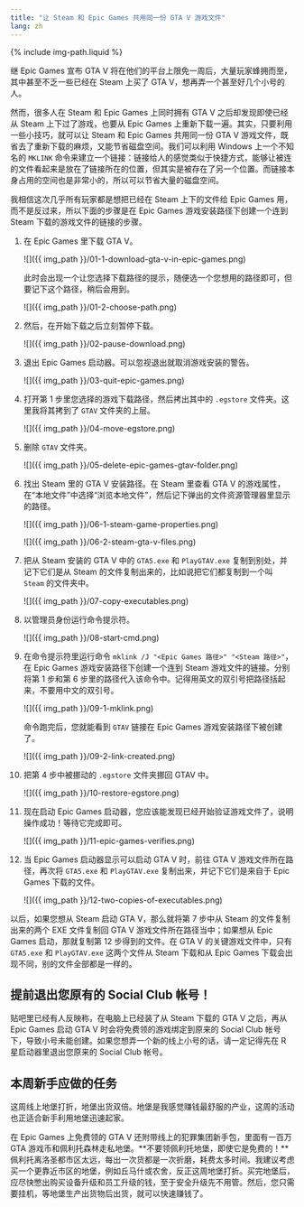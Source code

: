 ```yaml
---
title: "让 Steam 和 Epic Games 共用同一份 GTA V 游戏文件"
lang: zh
---
```

{% include img-path.liquid %}

继 Epic Games 宣布 GTA V 将在他们的平台上限免一周后，大量玩家蜂拥而至，其中甚至不乏一些已经在 Steam 上买了 GTA V，想再弄一个甚至好几个小号的人。

然而，很多人在 Steam 和 Epic Games 上同时拥有 GTA V 之后却发现即使已经从 Steam 上下过了游戏，也要从 Epic Games 上重新下载一遍。其实，只要利用一些小技巧，就可以让 Steam 和 Epic Games 共用同一份 GTA V 游戏文件，既省去了重新下载的麻烦，又能节省磁盘空间。我们可以利用 Windows 上一个不知名的 `MKLINK` 命令来建立一个链接：链接给人的感觉类似于快捷方式，能够让被连的文件看起来是放在了链接所在的位置，但其实是被存在了另一个位置。而链接本身占用的空间也是非常小的，所以可以节省大量的磁盘空间。

我相信这次几乎所有玩家都是想把已经在 Steam 上下的文件给 Epic Games 用，而不是反过来，所以下面的步骤是在 Epic Games 游戏安装路径下创建一个连到 Steam 下载的游戏文件的链接的步骤。

1.  在 Epic Games 里下载 GTA V。

    ![]({{ img_path }}/01-1-download-gta-v-in-epic-games.png)

    此时会出现一个让您选择下载路径的提示，随便选一个您想用的路径即可，但要记下这个路径，稍后会用到。

    ![]({{ img_path }}/01-2-choose-path.png)

2.  然后，在开始下载之后立刻暂停下载。

    ![]({{ img_path }}/02-pause-download.png)

3.  退出 Epic Games 启动器。可以忽视退出就取消游戏安装的警告。

    ![]({{ img_path }}/03-quit-epic-games.png)

4.  打开第 1 步里您选择的游戏下载路径，然后拷出其中的 `.egstore` 文件夹。这里我将其拷到了 `GTAV` 文件夹的上层。

    ![]({{ img_path }}/04-move-egstore.png)

5.  删除 `GTAV` 文件夹。

    ![]({{ img_path }}/05-delete-epic-games-gtav-folder.png)

6.  找出 Steam 里的 GTA V 安装路径。在 Steam 里查看 GTA V 的游戏属性，在“本地文件”中选择“浏览本地文件”，然后记下弹出的文件资源管理器里显示的路径。

    ![]({{ img_path }}/06-1-steam-game-properties.png)

    ![]({{ img_path }}/06-2-steam-gta-v-files.png)

7.  把从 Steam 安装的 GTA V 中的 `GTA5.exe` 和 `PlayGTAV.exe` 复制到别处，并记下它们是从 Steam 的文件复制出来的，比如说把它们都复制到一个叫 `Steam` 的文件夹中。

    ![]({{ img_path }}/07-copy-executables.png)

8.  以管理员身份运行命令提示符。

    ![]({{ img_path }}/08-start-cmd.png)

9.  在命令提示符里运行命令 `mklink /J "<Epic Games 路径>" "<Steam 路径>"`，在 Epic Games 游戏安装路径下创建一个连到 Steam 游戏文件的链接。分别将第 1 步和第 6 步里的路径代入该命令中。记得用英文的双引号把路径括起来，不要用中文的双引号。

    ![]({{ img_path }}/09-1-mklink.png)

    命令跑完后，您就能看到 `GTAV` 链接在 Epic Games 游戏安装路径下被创建了。

    ![]({{ img_path }}/09-2-link-created.png)

10. 把第 4 步中被挪动的 `.egstore` 文件夹挪回 GTAV 中。

    ![]({{ img_path }}/10-restore-egstore.png)

11. 现在启动 Epic Games 启动器，您应该能发现已经开始验证游戏文件了，说明操作成功！等待它完成即可。

    ![]({{ img_path }}/11-epic-games-verifies.png)

12. 当 Epic Games 启动器显示可以启动 GTA V 时，前往 GTA V 游戏文件所在路径，再次将 `GTA5.exe` 和 `PlayGTAV.exe` 复制出来，并记下它们是来自于 Epic Games 下载的文件。

    ![]({{ img_path }}/12-two-copies-of-executables.png)

以后，如果您想从 Steam 启动 GTA V，那么就将第 7 步中从 Steam 的文件复制出来的两个 EXE 文件复制回 GTA V 游戏文件所在路径当中；如果想从 Epic Games 启动，那就复制第 12 步得到的文件。在 GTA V 的关键游戏文件中，只有 `GTA5.exe` 和 `PlayGTAV.exe` 这两个文件从 Steam 下载和从 Epic Games 下载会出现不同，别的文件全部都是一样的。

## 提前退出您原有的 Social Club 帐号！

贴吧里已经有人反映称，在电脑上已经装了从 Steam 下载的 GTA V 之后，再从 Epic Games 启动 GTA V 时会将免费领的游戏绑定到原来的 Social Club 帐号下，导致小号未能创建。如果您想弄一个新的线上小号的话，请一定记得先在 R 星启动器里退出您原来的 Social Club 帐号。

## 本周新手应做的任务

这周线上地堡打折，地堡出货双倍。地堡是我感觉赚钱最舒服的产业，这周的活动也正适合新手利用地堡迅速起家。

在 Epic Games 上免费领的 GTA V 还附带线上的犯罪集团新手包，里面有一百万 GTA 游戏币和佩利托森林走私地堡。**不要领佩利托地堡，即使它是免费的！**佩利托离洛圣都市区太远，每出一次货都是一次折磨，耗费太多时间。我建议考虑买一个更靠近市区的地堡，例如丘马什或农舍，反正这周地堡打折。买完地堡后，应尽快憋出购买设备升级和员工升级的钱，至于安全升级先不用管。然后，您只需要挂机，等地堡生产出货物后出货，就可以快速赚钱了。
